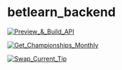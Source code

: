 # betlearn_backend

[![Preview_&_Build_API](https://github.com/Rteixeira22/betlearn_backend/actions/workflows/main.yml/badge.svg?branch=main)](https://github.com/Rteixeira22/betlearn_backend/actions/workflows/main.yml)

[![Get_Championships_Monthly](https://github.com/Rteixeira22/betlearn_backend/actions/workflows/chatScript.yml/badge.svg?branch=main)](https://github.com/Rteixeira22/betlearn_backend/actions/workflows/chatScript.yml)

[![Swap_Current_Tip](https://github.com/Rteixeira22/betlearn_backend/actions/workflows/tipsScript.yml/badge.svg?branch=main)](https://github.com/Rteixeira22/betlearn_backend/actions/workflows/tipsScript.yml)
